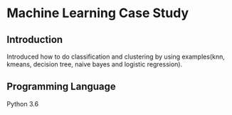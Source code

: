 # Machine Learning Case Study

## Introduction

Introduced how to do classification and clustering by using examples(knn, kmeans, decision tree, naive bayes and logistic regression).

## Programming Language

Python 3.6
